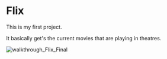# Flix
This is my first project.

It basically get's the current movies that are playing in theatres.  

![walkthrough_Flix_Final](https://user-images.githubusercontent.com/50599809/108947183-f3c03d00-762d-11eb-911c-4a20db95e468.gif)



